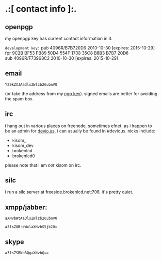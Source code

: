 .:[ contact info ]:.
====================


openpgp
-------
my openpgp key has current contact information in it.

`development key:`
    pub   4096R/B7B720D6 2010-10-30 [expires: 2015-10-29]  
      fpr  9C2B BF53 FB89 50D4 554F  1708 35C8 B8B3 B7B7 20D6   
    sub   4096R/F73968C2 2010-10-30 [expires: 2015-10-29]   


email
-----
`Y29kZXJAa3lsZWlzb20ubmV0`   

(or take the address from my [pgp key](keys/coder.pub)). signed
emails are better for avoiding the spam box.


irc
---
i hang out in various places on freenode, sometimes efnet. as i happen
to be an admin for [devio.us](http://devio.us), i can usually be found
in #devious. nicks include:

* kisom\_
* kisom\_dev
* brokenlcd
* brokenlcd0

please note that i am _not_ kisom on irc.


silc
----
i run a silc server at freeside.brokenlcd.net:706. it's pretty quiet.


xmpp/jabber:
------------
`aXNvbWtAa3lsZWlzb20ubmV0`

`a3lsZUBreWxlaXNvbS5jb20=` 


skype
-----
`a3lsZSBkb3QgaXNvbQ==`



